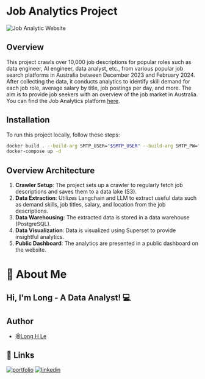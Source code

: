 # Job Analytics Project

![Job Analytic Website](https://iili.io/JW2EYHg.png)

## Overview

This project crawls over 10,000 job descriptions for popular roles such as data engineer, AI engineer, data analyst, etc., from various popular job search platforms in Australia between December 2023 and February 2024. After collecting the data, it conducts analytics to identify skill demand for each job role, average salary by title, job postings per day, and more. The aim is to provide job seekers with an overview of the job market in Australia. You can find the Job Analytics platform [here](http://jobanainau-lb-1729811373.ap-southeast-2.elb.amazonaws.com/superset/dashboard/analytic/?native_filters_key=OlT_rxHXGjG9mZkvvve6Yo1aggsakiQnP2kbdVDhaMLulArEwzKvEGvM0h8wroLQ).

## Installation

To run this project locally, follow these steps:

```bash
docker build . --build-arg SMTP_USER="$SMTP_USER" --build-arg SMTP_PW="$SMTP_PW" --tag my_custom_airflow_with_requirements
docker-compose up -d
```


## Overview Architecture

1. **Crawler Setup**: The project sets up a crawler to regularly fetch job descriptions and saves them to a data lake (S3).
2. **Data Extraction**: Utilizes Langchain and LLM to extract useful data such as demand skills, job titles, salary, and location from the job descriptions.
3. **Data Warehousing**: The extracted data is stored in a data warehouse (PostgreSQL).
4. **Data Visualization**: Data is visualized using Superset to provide insightful analytics.
5. **Public Dashboard**: The analytics are presented in a public dashboard on the website.

# 🐉 About Me

## Hi, I'm Long - A Data Analyst! 💻

## Author

- [@Long H Le](https://github.com/lehoanglong95)


## 🔗 Links
[![portfolio](https://img.shields.io/badge/my_portfolio-000?style=for-the-badge&logo=ko-fi&logoColor=white)](https://long-hoang-le.vercel.app/)
[![linkedin](https://img.shields.io/badge/linkedin-0A66C2?style=for-the-badge&logo=linkedin&logoColor=white)](https://www.linkedin.com/in/long-le-713b41111/)
